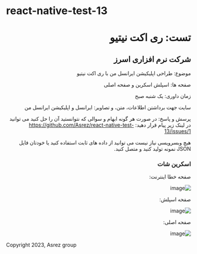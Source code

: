 # react-native-test-13

<div dir="rtl">

<h1>تست: ری اکت نیتیو</h1>
<h2>شرکت نرم افزاری اسرز</h2>

موضوع: طراحی اپلیکیشن ایرانسل من با ری اکت نیتیو

صفحه ها: اسپلش اسکرین و صفحه اصلی

زمان داوری: یک شنبه صبح

سایت جهت برداشتن اطلاعات، متن، و تصاویر: ایرانسل و اپلیکیشن ایرانسل من

پرسش و پاسخ: در صورت هر گونه ابهام و سوالی که نتوانستید آن را حل کنید می توانید در لینک زیر پیام قرار دهید:
https://github.com/Asrez/react-native-test-13/issues/1

هیچ وبسرویسی نیاز نیست می توانید از داده های ثابت استفاده کنید یا خودتان فایل JSON نمونه تولید کنید و متصل کنید.


<h3>اسکرین شات</h3>
صفحه خطا اینترنت:

![image](https://github.com/Asrez/react-native-test-13/assets/2658040/c910d3b0-5093-4786-a8ca-d4eaba6f469e)


صفحه اسپلش:

![image](https://github.com/Asrez/react-native-test-13/assets/2658040/b2a970eb-508a-4144-b3f8-4382d112f481)

صفحه اصلی:

![image](https://github.com/Asrez/react-native-test-13/assets/2658040/515067f8-f5ce-4b4b-aa3a-ca6f762f174c)

</div>

Copyright 2023, Asrez group
